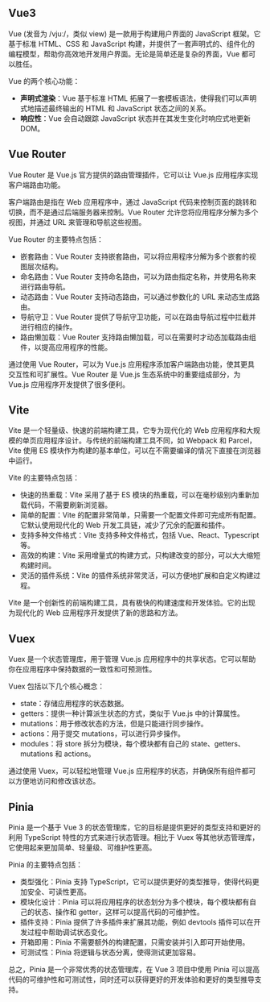 ## Vue3

Vue (发音为 /vjuː/，类似 view) 是一款用于构建用户界面的 JavaScript 框架。它基于标准 HTML、CSS 和 JavaScript 构建，并提供了一套声明式的、组件化的编程模型，帮助你高效地开发用户界面。无论是简单还是复杂的界面，Vue 都可以胜任。

Vue 的两个核心功能：

- **声明式渲染**：Vue 基于标准 HTML 拓展了一套模板语法，使得我们可以声明式地描述最终输出的 HTML 和 JavaScript 状态之间的关系。
- **响应性**：Vue 会自动跟踪 JavaScript 状态并在其发生变化时响应式地更新 DOM。

## Vue Router

Vue Router 是 Vue.js 官方提供的路由管理插件，它可以让 Vue.js 应用程序实现客户端路由功能。

客户端路由是指在 Web 应用程序中，通过 JavaScript 代码来控制页面的跳转和切换，而不是通过后端服务器来控制。Vue Router 允许您将应用程序分解为多个视图，并通过 URL 来管理和导航这些视图。

Vue Router 的主要特点包括：

- 嵌套路由：Vue Router 支持嵌套路由，可以将应用程序分解为多个嵌套的视图层次结构。
- 命名路由：Vue Router 支持命名路由，可以为路由指定名称，并使用名称来进行路由导航。
- 动态路由：Vue Router 支持动态路由，可以通过参数化的 URL 来动态生成路由。
- 导航守卫：Vue Router 提供了导航守卫功能，可以在路由导航过程中拦截并进行相应的操作。
- 路由懒加载：Vue Router 支持路由懒加载，可以在需要时才动态加载路由组件，以提高应用程序的性能。

通过使用 Vue Router，可以为 Vue.js 应用程序添加客户端路由功能，使其更具交互性和可扩展性。Vue Router 是 Vue.js 生态系统中的重要组成部分，为 Vue.js 应用程序开发提供了很多便利。

## Vite

Vite 是一个轻量级、快速的前端构建工具，它专为现代化的 Web 应用程序和大规模的单页应用程序设计。与传统的前端构建工具不同，如 Webpack 和 Parcel，Vite 使用 ES 模块作为构建的基本单位，可以在不需要编译的情况下直接在浏览器中运行。

Vite 的主要特点包括：

- 快速的热重载：Vite 采用了基于 ES 模块的热重载，可以在毫秒级别内重新加载代码，不需要刷新浏览器。
- 简单的配置：Vite 的配置非常简单，只需要一个配置文件即可完成所有配置。它默认使用现代化的 Web 开发工具链，减少了冗余的配置和插件。
- 支持多种文件格式：Vite 支持多种文件格式，包括 Vue、React、Typescript 等。
- 高效的构建：Vite 采用增量式的构建方式，只构建改变的部分，可以大大缩短构建时间。
- 灵活的插件系统：Vite 的插件系统非常灵活，可以方便地扩展和自定义构建过程。

Vite 是一个创新性的前端构建工具，具有极快的构建速度和开发体验。它的出现为现代化的 Web 应用程序开发提供了新的思路和方法。

## Vuex

Vuex 是一个状态管理库，用于管理 Vue.js 应用程序中的共享状态。它可以帮助你在应用程序中保持数据的一致性和可预测性。

Vuex 包括以下几个核心概念：

- state：存储应用程序的状态数据。
- getters：提供一种计算派生状态的方式，类似于 Vue.js 中的计算属性。
- mutations：用于修改状态的方法，但是只能进行同步操作。
- actions：用于提交 mutations，可以进行异步操作。
- modules：将 store 拆分为模块，每个模块都有自己的 state、getters、mutations 和 actions。

通过使用 Vuex，可以轻松地管理 Vue.js 应用程序的状态，并确保所有组件都可以方便地访问和修改该状态。

## Pinia

Pinia 是一个基于 Vue 3 的状态管理库，它的目标是提供更好的类型支持和更好的利用 TypeScript 特性的方式来进行状态管理。相比于 Vuex 等其他状态管理库，它使用起来更加简单、轻量级、可维护性更高。

Pinia 的主要特点包括：

- 类型强化：Pinia 支持 TypeScript，它可以提供更好的类型推导，使得代码更加安全、可读性更高。
- 模块化设计：Pinia 可以将应用程序的状态划分为多个模块，每个模块都有自己的状态、操作和 getter，这样可以提高代码的可维护性。
- 插件支持：Pinia 提供了许多插件来扩展其功能，例如 devtools 插件可以在开发过程中帮助调试状态变化。
- 开箱即用：Pinia 不需要额外的构建配置，只需安装并引入即可开始使用。
- 可测试性：Pinia 将逻辑与状态分离，使得测试更加容易。

总之，Pinia 是一个非常优秀的状态管理库，在 Vue 3 项目中使用 Pinia 可以提高代码的可维护性和可测试性，同时还可以获得更好的开发体验和更好的类型推导支持。
